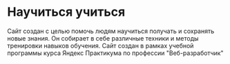 # Научиться учиться

Сайт создан с целью помочь людям научиться получать и сохранять новые знания. Он собирает в себе различные техники и методы тренировки навыков обучения. Сайт создан в рамках учебной программы курса Яндекс Практикума по профессии "Веб-разработчик"

